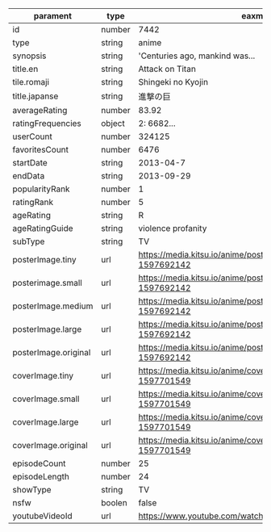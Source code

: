 | parament             | type    | eaxmple                                                                 |
|----------------------|---------|-------------------------------------------------------------------------|
| id                   | number  | 7442                                                                    |
| type                 | string  | anime                                                                   |
| synopsis             | string  | 'Centuries ago, mankind was...                                          |
| title.en             | string  | Attack on Titan                                                         |
| tile.romaji          | string  | Shingeki no Kyojin                                                      |
| title.japanse        | string  | 進撃の巨                                                                |
| averageRating        | number  | 83.92                                                                   |
| ratingFrequencies    | object  | 2: 6682...                                                              |
| userCount            | number  | 324125                                                                  |
| favoritesCount       | number  | 6476                                                                    |
| startDate            | string  | 2013-04-7                                                               |
| endData              | string  | 2013-09-29                                                              |
| popularityRank       | number  | 1                                                                       |
| ratingRank           | number  | 5                                                                       |
| ageRating            | string  | R                                                                       |
| ageRatingGuide       | string  | violence profanity                                                      |
| subType              | string  | TV                                                                      |
| posterImage.tiny     | url     | https://media.kitsu.io/anime/poster_images/7442/tiny.jpg?1597692142     |
| posterimage.small    | url     | https://media.kitsu.io/anime/poster_images/7442/small.jpg?1597692142    |
| posterImage.medium   | url     | https://media.kitsu.io/anime/poster_images/7442/medium.jpg?1597692142   |
| posterImage.large    | url     | https://media.kitsu.io/anime/poster_images/7442/large.jpg?1597692142    |
| posterImage.original | url     | https://media.kitsu.io/anime/poster_images/7442/original.png?1597692142 |
| coverImage.tiny      | url     | https://media.kitsu.io/anime/cover_images/7442/tiny.jpg?1597701549      |
| coverImage.small     | url     | https://media.kitsu.io/anime/cover_images/7442/small.jpg?1597701549     |
| coverImage.large     | url     | https://media.kitsu.io/anime/cover_images/7442/large.jpg?1597701549     |
| coverImage.original  | url     | https://media.kitsu.io/anime/cover_images/7442/original.png?1597701549  |
| episodeCount         | number  | 25                                                                      |
| episodeLength        | number  | 24                                                                      |
| showType             | string  | TV                                                                      |
| nsfw                 | boolen  | false                                                                   |
| youtubeVideoId       | url     | https://www.youtube.com/watch?v=LHtdKWJdif4                             |